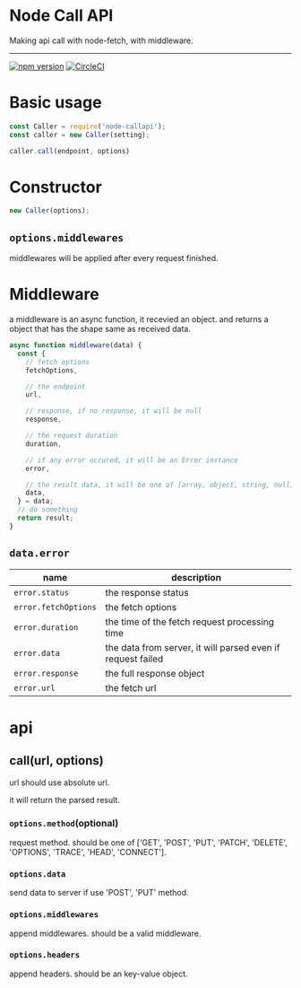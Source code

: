 # Node Call API
Making api call with node-fetch, with middleware.

---
[![npm version](https://badge.fury.io/js/node-callapi.svg)](https://badge.fury.io/js/node-callapi)
[![CircleCI](https://circleci.com/gh/abramstyle/node-callapi/tree/master.svg?style=svg)](https://circleci.com/gh/abramstyle/node-callapi/tree/master)

# Basic usage
```js
const Caller = require('node-callapi');
const caller = new Caller(setting);

caller.call(endpoint, options)
```

# Constructor
```js
new Caller(options);
```
## `options.middlewares`
middlewares will be applied after every request finished.

# Middleware
a middleware is an async function, it recevied an object. and returns a object that has the shape same as received data.
```js
async function middleware(data) {
  const {
    // fetch options
    fetchOptions,

    // the endpoint
    url,

    // response, if no response, it will be null
    response,

    // the request duration
    duration,

    // if any error occured, it will be an Error instance
    error,

    // the result data, it will be one of [array, object, string, null]
    data,
  } = data;
  // do something
  return result;
}
```

## `data.error`
name | description
---- | ----
`error.status` | the response status
`error.fetchOptions` | the fetch options
`error.duration` | the time of the fetch request processing time
`error.data` | the data from server, it will parsed even if request failed
`error.response` | the full response object
`error.url` | the fetch url

# api
## call(url, options)

url should use absolute url.

it will return the parsed result.

### `options.method`(optional)
request method. should be one of ['GET', 'POST', 'PUT', 'PATCH', 'DELETE', 'OPTIONS', 'TRACE', 'HEAD', 'CONNECT'].

### `options.data`
send data to server if use 'POST', 'PUT' method.

### `options.middlewares`
append middlewares. should be a valid middleware.

### `options.headers`
append headers. should be an key-value object.
